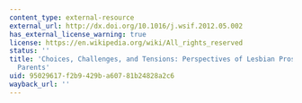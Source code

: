 ```yaml
---
content_type: external-resource
external_url: http://dx.doi.org/10.1016/j.wsif.2012.05.002
has_external_license_warning: true
license: https://en.wikipedia.org/wiki/All_rights_reserved
status: ''
title: 'Choices, Challenges, and Tensions: Perspectives of Lesbian Prospective Adoptive
  Parents'
uid: 95029617-f2b9-429b-a607-81b24828a2c6
wayback_url: ''
---
```

